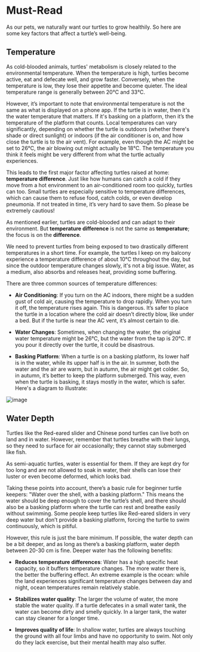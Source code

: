 # Must-Read

As our pets, we naturally want our turtles to grow healthily. So here are some key factors that affect a turtle’s well-being.

## Temperature

As cold-blooded animals, turtles' metabolism is closely related to the environmental temperature. When the temperature is high, turtles become active, eat and defecate well, and grow faster. Conversely, when the temperature is low, they lose their appetite and become quieter. The ideal temperature range is generally between 20℃ and 33℃.

However, it’s important to note that environmental temperature is not the same as what is displayed on a phone app. If the turtle is in water, then it's the water temperature that matters. If it's basking on a platform, then it’s the temperature of the platform that counts. Local temperatures can vary significantly, depending on whether the turtle is outdoors (whether there's shade or direct sunlight) or indoors (if the air conditioner is on, and how close the turtle is to the air vent). For example, even though the AC might be set to 26℃, the air blowing out might actually be 18℃. The temperature you think it feels might be very different from what the turtle actually experiences.

This leads to the first major factor affecting turtles raised at home: **temperature difference**. Just like how humans can catch a cold if they move from a hot environment to an air-conditioned room too quickly, turtles can too. Small turtles are especially sensitive to temperature differences, which can cause them to refuse food, catch colds, or even develop pneumonia. If not treated in time, it’s very hard to save them. So please be extremely cautious!

As mentioned earlier, turtles are cold-blooded and can adapt to their environment. But **temperature difference** is not the same as **temperature**; the focus is on the **difference**.

We need to prevent turtles from being exposed to two drastically different temperatures in a short time. For example, the turtles I keep on my balcony experience a temperature difference of about 10℃ throughout the day, but since the outdoor temperature changes slowly, it's not a big issue. Water, as a medium, also absorbs and releases heat, providing some buffering.

There are three common sources of temperature differences:

- **Air Conditioning**: If you turn on the AC indoors, there might be a sudden gust of cold air, causing the temperature to drop rapidly. When you turn it off, the temperature rises again. This is dangerous. It’s safer to place the turtle in a location where the cold air doesn’t directly blow, like under a bed. But if the turtle is near the AC vent, it’s almost certain to die.

- **Water Changes**: Sometimes, when changing the water, the original water temperature might be 26℃, but the water from the tap is 20℃. If you pour it directly over the turtle, it could be disastrous.

- **Basking Platform**: When a turtle is on a basking platform, its lower half is in the water, while its upper half is in the air. In summer, both the water and the air are warm, but in autumn, the air might get colder. So, in autumn, it’s better to keep the platform submerged. This way, even when the turtle is basking, it stays mostly in the water, which is safer. Here's a diagram to illustrate:

![image](https://user-images.githubusercontent.com/43141076/189949804-38c34f05-0b4b-447c-8eb9-8cad9adb30d8.png)

## Water Depth

Turtles like the Red-eared slider and Chinese pond turtles can live both on land and in water. However, remember that turtles breathe with their lungs, so they need to surface for air occasionally; they cannot stay submerged like fish.

As semi-aquatic turtles, water is essential for them. If they are kept dry for too long and are not allowed to soak in water, their shells can lose their luster or even become deformed, which looks bad.

Taking these points into account, there’s a basic rule for beginner turtle keepers: "Water over the shell, with a basking platform." This means the water should be deep enough to cover the turtle’s shell, and there should also be a basking platform where the turtle can rest and breathe easily without swimming. Some people keep turtles like Red-eared sliders in very deep water but don’t provide a basking platform, forcing the turtle to swim continuously, which is pitiful.

However, this rule is just the bare minimum. If possible, the water depth can be a bit deeper, and as long as there’s a basking platform, water depth between 20-30 cm is fine. Deeper water has the following benefits:

- **Reduces temperature differences**: Water has a high specific heat capacity, so it buffers temperature changes. The more water there is, the better the buffering effect. An extreme example is the ocean: while the land experiences significant temperature changes between day and night, ocean temperatures remain relatively stable.

- **Stabilizes water quality**: The larger the volume of water, the more stable the water quality. If a turtle defecates in a small water tank, the water can become dirty and smelly quickly. In a larger tank, the water can stay cleaner for a longer time.

- **Improves quality of life**: In shallow water, turtles are always touching the ground with all four limbs and have no opportunity to swim. Not only do they lack exercise, but their mental health may also suffer.